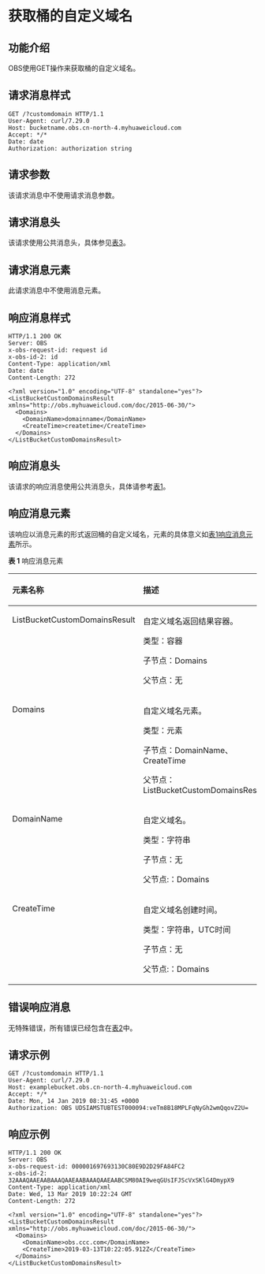 # 获取桶的自定义域名<a name="ZH-CN_TOPIC_0150364583"></a>

## 功能介绍<a name="section92945567408"></a>

OBS使用GET操作来获取桶的自定义域名。

## 请求消息样式<a name="section12731421194111"></a>

```
GET /?customdomain HTTP/1.1
User-Agent: curl/7.29.0
Host: bucketname.obs.cn-north-4.myhuaweicloud.com 
Accept: */*
Date: date
Authorization: authorization string
```

## 请求参数<a name="section53752033164119"></a>

该请求消息中不使用请求消息参数。

## 请求消息头<a name="section15109557184116"></a>

该请求使用公共消息头，具体参见[表3](构造请求.md#table25197309)。

## 请求消息元素<a name="section18453619174214"></a>

此请求消息中不使用消息元素。

## 响应消息样式<a name="section2937163034210"></a>

```
HTTP/1.1 200 OK
Server: OBS
x-obs-request-id: request id
x-obs-id-2: id
Content-Type: application/xml
Date: date
Content-Length: 272

<?xml version="1.0" encoding="UTF-8" standalone="yes"?>
<ListBucketCustomDomainsResult xmlns="http://obs.myhuaweicloud.com/doc/2015-06-30/">
  <Domains>
    <DomainName>domainname</DomainName>
    <CreateTime>createtime</CreateTime>
  </Domains>
</ListBucketCustomDomainsResult>
```

## 响应消息头<a name="section1959554415424"></a>

该请求的响应消息使用公共消息头，具体请参考[表1](返回结果.md#d0e686)。

## 响应消息元素<a name="section20439054114210"></a>

该响应以消息元素的形式返回桶的自定义域名，元素的具体意义如[表1响应消息元素](#d0e8370)所示。

**表 1**  响应消息元素

<a name="d0e8370"></a>
<table><thead align="left"><tr id="row7433603"><th class="cellrowborder" valign="top" width="39.39%" id="mcps1.2.3.1.1"><p id="p65251010"><a name="p65251010"></a><a name="p65251010"></a><strong id="b50388186"><a name="b50388186"></a><a name="b50388186"></a>元素名称</strong></p>
</th>
<th class="cellrowborder" valign="top" width="60.61%" id="mcps1.2.3.1.2"><p id="p54911228"><a name="p54911228"></a><a name="p54911228"></a><strong id="b24439010"><a name="b24439010"></a><a name="b24439010"></a>描述</strong></p>
</th>
</tr>
</thead>
<tbody><tr id="row33402770"><td class="cellrowborder" valign="top" width="39.39%" headers="mcps1.2.3.1.1 "><p id="p1178691844919"><a name="p1178691844919"></a><a name="p1178691844919"></a>ListBucketCustomDomainsResult</p>
</td>
<td class="cellrowborder" valign="top" width="60.61%" headers="mcps1.2.3.1.2 "><p id="p41737906"><a name="p41737906"></a><a name="p41737906"></a>自定义域名返回结果容器。</p>
<p id="p40096838"><a name="p40096838"></a><a name="p40096838"></a>类型：容器</p>
<p id="p25327227"><a name="p25327227"></a><a name="p25327227"></a>子节点：Domains</p>
<p id="p26618459"><a name="p26618459"></a><a name="p26618459"></a>父节点：无</p>
</td>
</tr>
<tr id="row32220038"><td class="cellrowborder" valign="top" width="39.39%" headers="mcps1.2.3.1.1 "><p id="p59686313"><a name="p59686313"></a><a name="p59686313"></a>Domains</p>
</td>
<td class="cellrowborder" valign="top" width="60.61%" headers="mcps1.2.3.1.2 "><p id="p2753164"><a name="p2753164"></a><a name="p2753164"></a>自定义域名元素。</p>
<p id="p24778477"><a name="p24778477"></a><a name="p24778477"></a>类型：元素</p>
<p id="p471612013534"><a name="p471612013534"></a><a name="p471612013534"></a>子节点：DomainName、CreateTime</p>
<p id="p1471632014532"><a name="p1471632014532"></a><a name="p1471632014532"></a>父节点：ListBucketCustomDomainsResult</p>
</td>
</tr>
<tr id="row20591764545"><td class="cellrowborder" valign="top" width="39.39%" headers="mcps1.2.3.1.1 "><p id="p65986115418"><a name="p65986115418"></a><a name="p65986115418"></a>DomainName</p>
</td>
<td class="cellrowborder" valign="top" width="60.61%" headers="mcps1.2.3.1.2 "><p id="p1135662819546"><a name="p1135662819546"></a><a name="p1135662819546"></a>自定义域名。</p>
<p id="p835692865410"><a name="p835692865410"></a><a name="p835692865410"></a>类型：字符串</p>
<p id="p9356182895417"><a name="p9356182895417"></a><a name="p9356182895417"></a>子节点：无</p>
<p id="p10356928175418"><a name="p10356928175418"></a><a name="p10356928175418"></a>父节点:：Domains</p>
</td>
</tr>
<tr id="row05952215547"><td class="cellrowborder" valign="top" width="39.39%" headers="mcps1.2.3.1.1 "><p id="p35952215545"><a name="p35952215545"></a><a name="p35952215545"></a>CreateTime</p>
</td>
<td class="cellrowborder" valign="top" width="60.61%" headers="mcps1.2.3.1.2 "><p id="p18296214205517"><a name="p18296214205517"></a><a name="p18296214205517"></a>自定义域名创建时间。</p>
<p id="p629610146551"><a name="p629610146551"></a><a name="p629610146551"></a>类型：字符串，UTC时间</p>
<p id="p1029613146550"><a name="p1029613146550"></a><a name="p1029613146550"></a>子节点：无</p>
<p id="p1929631455517"><a name="p1929631455517"></a><a name="p1929631455517"></a>父节点:：Domains</p>
</td>
</tr>
</tbody>
</table>

## 错误响应消息<a name="section1061118864314"></a>

无特殊错误，所有错误已经包含在[表2](错误码.md#d0e843)中。

## 请求示例<a name="section91271719124315"></a>

```
GET /?customdomain HTTP/1.1
User-Agent: curl/7.29.0
Host: examplebucket.obs.cn-north-4.myhuaweicloud.com 
Accept: */*
Date: Mon, 14 Jan 2019 08:31:45 +0000
Authorization: OBS UDSIAMSTUBTEST000094:veTm8B18MPLFqNyGh2wmQqovZ2U=
```

## 响应示例<a name="section1029915295432"></a>

```
HTTP/1.1 200 OK
Server: OBS
x-obs-request-id: 000001697693130C80E9D2D29FA84FC2
x-obs-id-2: 32AAAQAAEAABAAAQAAEAABAAAQAAEAABCSM80AI9weqGUsIFJScVxSKlG4DmypX9
Content-Type: application/xml
Date: Wed, 13 Mar 2019 10:22:24 GMT
Content-Length: 272

<?xml version="1.0" encoding="UTF-8" standalone="yes"?>
<ListBucketCustomDomainsResult xmlns="http://obs.myhuaweicloud.com/doc/2015-06-30/">
  <Domains>
    <DomainName>obs.ccc.com</DomainName>
    <CreateTime>2019-03-13T10:22:05.912Z</CreateTime>
  </Domains>
</ListBucketCustomDomainsResult>
```

